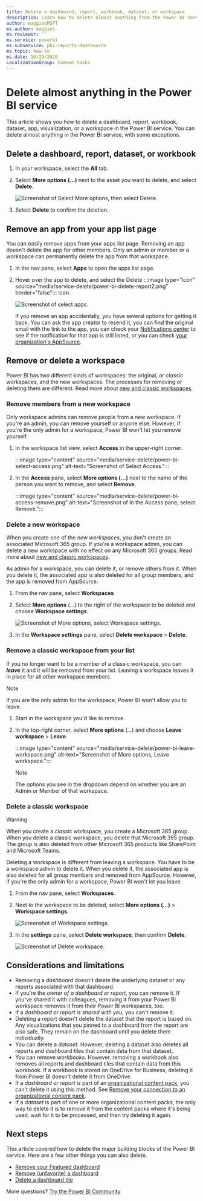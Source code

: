 ```yaml
---
title: Delete a dashboard, report, workbook, dataset, or workspace
description: Learn how to delete almost anything from the Power BI service.
author: maggiesMSFT
ms.author: maggies
ms.reviewer: ''
ms.service: powerbi
ms.subservice: pbi-reports-dashboards
ms.topic: how-to
ms.date: 10/29/2020
LocalizationGroup: Common tasks
---
```

# Delete almost anything in the Power BI service
This article shows you how to delete a dashboard, report, workbook, dataset, app, visualization, or a workspace in the Power BI service. You can delete almost anything in the Power BI service, with some exceptions. 

## Delete a dashboard, report, dataset, or workbook

1. In your workspace, select the **All** tab.
1. Select **More options (...)** next to the asset you want to delete, and select **Delete**.

    ![Screenshot of Select More options, then select Delete.](media/service-delete/power-bi-delete-dashboard.png)

1. Select **Delete** to confirm the deletion.

## Remove an app from your app list page

You can easily remove apps from your apps list page. Removing an app doesn't delete the app for other members. Only an admin or member or a workspace can permanently delete the app from that workspace.

1. In the nav pane, select **Apps** to open the apps list page.
2. Hover over the app to delete, and select the Delete :::image type="icon" source="media/service-delete/power-bi-delete-report2.png" border="false":::  icon.

   ![Screenshot of select apps.](media/service-delete/power-bi-delete-app.png)

   If you remove an app accidentally, you have several options for getting it back.  You can ask the app creator to resend it, you can find the original email with the link to the app, you can check your [Notifications center](../consumer/end-user-notification-center.md) to see if the notification for that app is still listed, or you can check [your organization's AppSource](../consumer/end-user-apps.md).

## Remove or delete a workspace

Power BI has two different kinds of workspaces: the original, or *classic* workspaces, and the new workspaces. The processes for removing or deleting them are different. Read more about [new and classic workspaces](../collaborate-share/service-new-workspaces.md).

### Remove members from a new workspace

Only workspace admins can remove people from a new workspace. If you're an admin, you can remove yourself or anyone else. However, if you're the only admin for a workspace, Power BI won't let you remove yourself.

1. In the workspace list view, select **Access** in the upper-right corner.

    :::image type="content" source="media/service-delete/power-bi-select-access.png" alt-text="Screenshot of Select Access.":::

1. In the **Access** pane, select **More options (...)** next to the name of the person you want to remove, and select **Remove**.

    :::image type="content" source="media/service-delete/power-bi-access-remove.png" alt-text="Screenshot of In the Access pane, select Remove.":::

### Delete a new workspace

When you create one of the *new workspaces*, you don't create an associated Microsoft 365 group. If you're a workspace admin, you can delete a new workspace with no effect on any Microsoft 365 groups. Read more about [new and classic workspaces](../collaborate-share/service-new-workspaces.md).

As admin for a workspace, you can delete it, or remove others from it. When you delete it, the associated app is also deleted for all group members, and the app is removed from AppSource. 

1. From the nav pane, select **Workspaces**

2. Select **More options** (...) to the right of the workspace to be deleted and choose **Workspace settings**.

    ![Screenshot of More options, select Workspace settings.](media/service-delete/power-bi-delete-workspace.png)

3. In the **Workspace settings** pane, select **Delete workspace** > **Delete**.

### Remove a classic workspace from your list

If you no longer want to be a member of a classic workspace, you can ***leave*** it and it will be removed from your list. Leaving a workspace leaves it in place for all other workspace members.  

> [!NOTE]
> If you are the only admin for the workspace, Power BI won't allow you to leave.
>

1. Start in the workspace you'd like to remove.

2. In the top-right corner, select **More options** (...) and choose **Leave workspace** > **Leave**.

      :::image type="content" source="media/service-delete/power-bi-leave-workspace.png" alt-text="Screenshot of More options, Leave workspace.":::

   > [!NOTE]
   > The options you see in the dropdown depend on whether you are an Admin or Member of that workspace.
   >

### Delete a classic workspace

> [!WARNING]
> When you create a *classic* workspace, you create a Microsoft 365 group. When you delete a classic workspace, you delete that Microsoft 365 group. The group is also deleted from other Microsoft 365 products like SharePoint and Microsoft Teams.
> 

Deleting a workspace is different from leaving a workspace. You have to be a workspace admin to delete it. When you delete it, the associated app is also deleted for all group members and removed from AppSource. However, if you're the only admin for a workspace, Power BI won't let you leave.

1. From the nav pane, select **Workspaces**.

2. Next to the workspace to be deleted, select **More options (...)** > **Workspace settings**.

    ![Screenshot of Workspace settings.](media/service-delete/power-bi-workspace-settings-classic.png)

3. In the **settings** pane, select **Delete workspace**, then confirm **Delete**.

    ![Screenshot of Delete workspace.](media/service-delete/power-bi-delete-classic-workspace.png)


## Considerations and limitations

- Removing a *dashboard* doesn't delete the underlying dataset or any reports associated with that dashboard.
- If you're the *owner of a dashboard or report*, you can remove it. If you've shared it with colleagues, removing it from your Power BI workspace removes it from their Power BI workspaces, too.
- If a *dashboard or report is shared with you*, you can't remove it.
- Deleting a report doesn't delete the dataset that the report is based on.  Any visualizations that you pinned to a dashboard from the report are also safe. They remain on the dashboard until you delete them individually.
- You can delete a *dataset*. However, deleting a dataset also deletes all reports and dashboard tiles that contain data from that dataset.
- You can remove *workbooks*. However, removing a workbook also removes all reports and dashboard tiles that contain data from this workbook. If a workbook is stored on OneDrive for Business, deleting it from Power BI doesn't delete it from OneDrive.
- If a *dashboard or report* is part of an [organizational content pack](../collaborate-share/service-organizational-content-pack-disconnect.md), you can't delete it using this method.  See [Remove your connection to an organizational content pack](../collaborate-share/service-organizational-content-pack-disconnect.md).
- If a *dataset* is part of one or more organizational content packs, the only way to delete it is to remove it from the content packs where it's being used, wait for it to be processed, and then try deleting it again.

## Next steps

This article covered how to delete the major building blocks of the Power BI service. Here are a few other things you can also delete.  

- [Remove your Featured dashboard](../consumer/end-user-featured.md)
- [Remove (unfavorite) a dashboard](../consumer/end-user-favorite.md)
- [Delete a dashboard tile](service-dashboard-edit-tile.md)

More questions? [Try the Power BI Community](https://community.powerbi.com/)